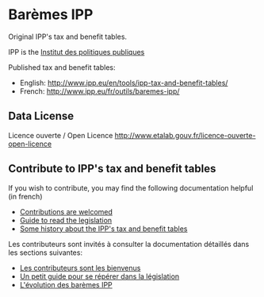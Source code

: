 # Barèmes IPP

Original IPP's tax and benefit tables.

IPP is the [Institut des politiques publiques](http://www.ipp.eu/en/)

Published tax and benefit tables:
- English: http://www.ipp.eu/en/tools/ipp-tax-and-benefit-tables/
- French: http://www.ipp.eu/fr/outils/baremes-ipp/

## Data License

Licence ouverte / Open Licence <http://www.etalab.gouv.fr/licence-ouverte-open-licence>

## Contribute to IPP's tax and benefit tables

If you wish to contribute, you may find the following documentation helpful (in french)

* [Contributions are welcomed](doc/guide_edition.md)
* [Guide to read the legislation](https://framagit.org/french-tax-and-benefit-tables/ipp-tax-and-benefit-tables-xlsx/blob/master/guide_legislation.md)
* [Some history about the IPP's tax and benefit tables](doc/historique.md)  

 Les contributeurs sont invités à consulter la documentation détaillés dans les sections suivantes:

* [Les contributeurs sont les bienvenus](doc/guide_edition.md)
* [Un petit guide pour se répérer dans la législation](https://framagit.org/french-tax-and-benefit-tables/ipp-tax-and-benefit-tables-xlsx/blob/master/guide_legislation.md)
* [L'évolution des barèmes IPP](doc/historique.md)


